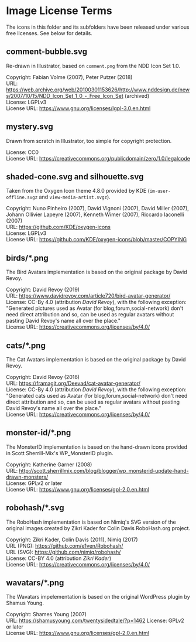 # Image License Terms

The icons in this folder and its subfolders have been released under various free licenses. See below for details.

## comment-bubble.svg

Re-drawn in Illustrator, based on `comment.png` from the NDD Icon Set 1.0.

Copyright: Fabian Volme (2007), Peter Putzer (2018)\
URL: <https://web.archive.org/web/20100301153626/http://www.nddesign.de/news/2007/10/15/NDD_Icon_Set_1_0_-_Free_Icon_Set> (archived)\
License: LGPLv3\
License URL: <https://www.gnu.org/licenses/lgpl-3.0.en.html>

## mystery.svg

Drawn from scratch in Illustrator, too simple for copyright protection.

License: CC0\
License URL: <https://creativecommons.org/publicdomain/zero/1.0/legalcode>

## shaded-cone.svg and silhouette.svg

Taken from the Oxygen Icon theme 4.8.0 provided by KDE (`im-user-offline.svgz` and `view-media-artist.svgz`).

Copyright: Nuno Pinheiro (2007), David Vignoni (2007), David Miller (2007), Johann Ollivier Lapeyre (2007), Kenneth Wimer (2007), Riccardo Iaconelli (2007)\
URL: <https://github.com/KDE/oxygen-icons>\
License: LGPLv3\
License URL: <https://github.com/KDE/oxygen-icons/blob/master/COPYING>

## birds/*.png

The Bird Avatars implementation is based on the original package by David Revoy.

Copyright: David Revoy (2019)\
URL: <https://www.davidrevoy.com/article720/bird-avatar-generator/>\
License: CC-By 4.0 (attribution _David Revoy_), with the following exception:
"Generated pictures used as Avatar (for blog,forum,social-network) don't need
direct attribution and so, can be used as regular avatars without pasting David
Revoy's name all over the place."\
License URL: <https://creativecommons.org/licenses/by/4.0/>

## cats/*.png

The Cat Avatars implementation is based on the original package by David Revoy.

Copyright: David Revoy (2016)\
URL: <https://framagit.org/Deevad/cat-avatar-generator/>\
License: CC-By 4.0 (attribution _David Revoy_), with the following exception:
"Generated cats used as Avatar (for blog,forum,social-network) don't need direct
attribution and so, can be used as regular avatars without pasting David Revoy's
name all over the place."\
License URL: <https://creativecommons.org/licenses/by/4.0/>

## monster-id/*.png

The MonsterID implementation is based on the hand-drawn icons provided in Scott Sherrill-Mix's WP_MonsterID plugin.

Copyright: Katherine Garner (2008)\
URL: <http://scott.sherrillmix.com/blog/blogger/wp_monsterid-update-hand-drawn-monsters/>\
License: GPLv2 or later\
License URL: <https://www.gnu.org/licenses/gpl-2.0.en.html>

## robohash/*.svg

The RoboHash implementation is based on Nimiq's SVG version of the original images
created by Zikri Kader for Colin Davis RoboHash.org project.

Copyright: Zikri Kader, Colin Davis (2011), Nimiq (2017)\
URL (PNG): <https://github.com/e1ven/Robohash/>\
URL (SVG): <https://github.com/nimiq/robohash/>\
License: CC-BY 4.0 (attribution _Zikri Kader_)\
License URL: <https://creativecommons.org/licenses/by/4.0/>


## wavatars/*.png

The Wavatars impelementation is based on the original WordPress plugin by Shamus Young.

Copyright: Shames Young (2007)\
URL: <https://shamusyoung.com/twentysidedtale/?p=1462>
License: GPLv2 or later\
License URL: <https://www.gnu.org/licenses/gpl-2.0.en.html>
